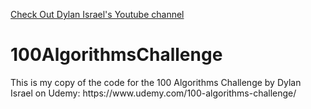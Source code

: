 <a href='https://www.YouTube.com/CodingTutorials360'>Check Out Dylan Israel's Youtube channel </a>

# 100AlgorithmsChallenge


<p>This is my copy of the code for the 100 Algorithms Challenge by Dylan Israel on Udemy: https://www.udemy.com/100-algorithms-challenge/</p>
